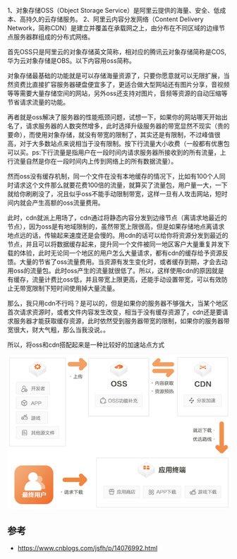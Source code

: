 1、对象存储OSS（Object Storage Service）是阿里云提供的海量、安全、低成本、高持久的云存储服务。
2、阿里云内容分发网络（Content Delivery Network，简称CDN）是建立并覆盖在承载网之上，由分布在不同区域的边缘节点服务器群组成的分布式网络。

首先OSS只是阿里云的对象存储英文简称，相对应的腾讯云对象存储简称是COS,华为云对象存储是OBS。以下内容用oss简称。

对象存储最基础的功能就是可以存储海量资源了，只要你愿意就可以无限扩展，当然资费比直接扩容服务器硬盘便宜多了，更适合做大型网站还有图片分享，音视频等等需要大量存储空间的网站，另外oss还支持对图片，音频等资源的自动压缩等节省请求流量的功能。

再者就是oss解决了服务器的性能瓶颈问题，试想一下，如果你的网站哪天开始出名了，请求服务器的人数突然增多，此时选择升级服务器的带宽显然不现实（贵的要命），而使用对象存储，就没有带宽的限制了，其实还是有限制，不过峰值很高，对于大多数站点来说相当于没有限制。按下行流量大小收费（一般都有优惠包可以买。ps:下行流量是指用户在一段时间内请求服务器所接收到的所有流量，上行流量自然是你在一段时间内上传到网络上的所有数据流量）。

然而oss没有缓存机制，同一个文件在没有本地缓存的情况下，比如有100个人同时请求这个文件那么就要花费100倍的流量，就算买了流量包，用户量一大，一下就给你刷刷没了，况且似乎oss不能手动限制带宽，这样一旦有人攻击网站，短时间内就会产生高额的oss流量费用。

此时，cdn就派上用场了，cdn通过将静态内容分发到边缘节点（离请求地最近的节点），因为oss是有地域限制的，虽然带宽上限很高，但是如果存储地点离请求地点远的话，传输起来速度还是会慢的。用cdn的话可以给你将资源分发到最近的节点，并且可以将数据缓存起来，提升同一个文件被同一地区客户大量重复并发下载的体验，此时无论同一个地区的用户怎么大量请求，都有cdn的缓存给予资源反馈。大量的节省了oss流量费用。当资源有发生变化时，或者缓存到期，才会去动用oss的流量包。此时oss产生的流量就很低了。所以，这样使用cdn的原因就是有缓存，流量计费比oss低，并且带宽上限更高，还能手动设置带宽，可以有效防止无带宽限制下短时间使用掉大量流量。

那么，我只用cdn不行吗？是可以的，但是如果你的服务器不够强大，当某个地区首次请求资源时，或者文件内容发生改变，相当于没有缓存资源了，cdn还是要请求服务器才能获取缓存资源，此时依然受到服务器带宽的限制，如果你的服务器带宽很大，财大气粗，那么当我没说。。

所以，将oss和cdn搭配起来是一种比较好的加速站点方式

![alt text](OSS和CDN/OSS和CDN.png)

## 参考

- <https://www.cnblogs.com/jsfh/p/14076992.html>
